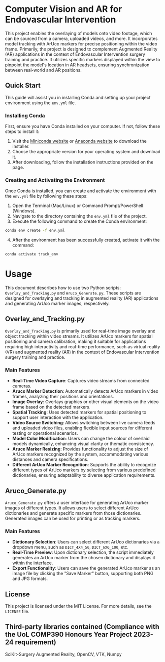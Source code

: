 # Computer Vision and AR for Endovascular Intervention 

This project enables the overlaying of models onto video footage, which can be sourced from a camera, uploaded videos, and more. It incorporates model tracking with ArUco markers for precise positioning within the video frame. Primarily, the project is designed to complement Augmented Reality (AR) applications in the context of Endovascular Intervention surgery training and practice. It utilizes specific markers displayed within the view to pinpoint the model's location in AR headsets, ensuring synchronization between real-world and AR positions.




## Quick Start

This guide will assist you in installing Conda and setting up your project environment using the `env.yml` file.

### Installing Conda

First, ensure you have Conda installed on your computer. If not, follow these steps to install it:

1. Visit the [Miniconda website](https://docs.conda.io/en/latest/miniconda.html) or [Anaconda website](https://www.anaconda.com/products/distribution) to download the installer.
2. Choose the appropriate version for your operating system and download it.
3. After downloading, follow the installation instructions provided on the page.

### Creating and Activating the Environment

Once Conda is installed, you can create and activate the environment with the `env.yml` file by following these steps:

1. Open the Terminal (Mac/Linux) or Command Prompt/PowerShell (Windows).
2. Navigate to the directory containing the `env.yml` file of the project.
3. Execute the following command to create the Conda environment:

```bash
conda env create -f env.yml
```

4. After the environment has been successfully created, activate it with the command:

```bash
conda activate track_env
```


# Usage

This document describes how to use two Python scripts: `Overlay_and_Tracking.py` and `Aruco_Generate.py`. These scripts are designed for overlaying and tracking in augmented reality (AR) applications and generating ArUco marker images, respectively.

## Overlay_and_Tracking.py

`Overlay_and_Tracking.py` is primarily used for real-time image overlay and object tracking within video streams. It utilizes ArUco markers for spatial positioning and camera calibration, making it suitable for applications requiring high interactivity and real-time performance, such as virtual reality (VR) and augmented reality (AR) in the context of Endovascular Intervention surgery training and practice.

### Main Features

- **Real-Time Video Capture**: Captures video streams from connected cameras.
- **Aruco Marker Detection**: Automatically detects ArUco markers in video frames, analyzing their positions and orientations.
- **Image Overlay**: Overlays graphics or other visual elements on the video frame based on the detected markers.
- **Spatial Tracking**: Uses detected markers for spatial positioning to support user interaction with the application.
- **Video Source Switching**: Allows switching between live camera feeds and uploaded video files, enabling flexible input sources for different testing or operational scenarios.
- **Model Color Modification**: Users can change the colour of overlaid models dynamically, enhancing visual clarity or thematic consistency.
- **Aruco Marker Resizing**: Provides functionality to adjust the size of ArUco markers recognized by the system, accommodating various distances and camera specifications.
- **Different ArUco Marker Recognition**: Supports the ability to recognize different types of ArUco markers by selecting from various predefined dictionaries, ensuring adaptability to diverse application requirements.

## Aruco_Generate.py

`Aruco_Generate.py` offers a user interface for generating ArUco marker images of different types. It allows users to select different ArUco dictionaries and generate specific markers from those dictionaries. Generated images can be used for printing or as tracking markers.

### Main Features

- **Dictionary Selection**: Users can select different ArUco dictionaries via a dropdown menu, such as `DICT_4X4_50`, `DICT_6X6_100`, etc.
- **Real-Time Preview**: Upon dictionary selection, the script immediately generates an ArUco marker from the chosen dictionary and displays it within the interface.
- **Export Functionality**: Users can save the generated ArUco marker as an image file by clicking the "Save Marker" button, supporting both PNG and JPG formats.




## License

This project is licensed under the MIT License. For more details, see the `LICENSE` file.

##  Third-party libraries contained (Compliance with the UoL COMP390 Honours Year Project 2023-24 requirement)

SciKit-Surgery Augmented Reality,
OpenCV,
VTK,
Numpy


